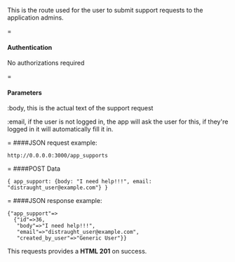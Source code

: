 This is the route used for the user to submit support requests to the application admins. 

=
#### Authentication

No authorizations required

=
#### Parameters

:body, this is the actual text of the support request 

:email, if the user is not logged in, the app will ask the user for this, if they're logged in it will automatically fill it in.

=
####JSON request example:
```
http://0.0.0.0:3000/app_supports
```

=
####POST Data
```
{ app_support: {body: "I need help!!!", email: "distraught_user@example.com"} }
```
=
####JSON response example:

```
{"app_support"=>
  {"id"=>36,
   "body"=>"I need help!!!",
   "email"=>"distraught_user@example.com",
   "created_by_user"=>"Generic User"}}
```

This requests provides a <strong>HTML 201</strong> on success.
